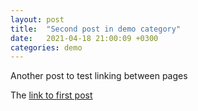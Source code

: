 ```yaml
---
layout: post
title:  "Second post in demo category"
date:   2021-04-18 21:00:09 +0300
categories: demo
---
```


Another post to test linking between pages

The [link to first post](./2021-04-18-first-post.md)

